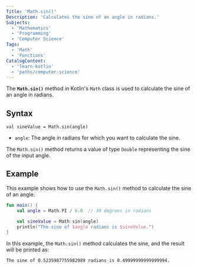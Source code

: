 ```yaml
---
Title: 'Math.sin()'
Description: 'Calculates the sine of an angle in radians.'
Subjects:
  - 'Mathematics'
  - 'Programming'
  - 'Computer Science'
Tags:
  - 'Math'
  - 'Functions'
CatalogContent:
  - 'learn-kotlin'
  - 'paths/computer-science'
---
```


The **`Math.sin()`** method in Kotlin's `Math` class is used to calculate the sine of an angle in radians.

## Syntax

```pseudo
val sineValue = Math.sin(angle)
```

- `angle`: The angle in radians for which you want to calculate the sine.

The `Math.sin()` method returns a value of type `Double` representing the sine of the input angle.

## Example

This example shows how to use the `Math.sin()` method to calculate the sine of an angle:

```kotlin
fun main() {
    val angle = Math.PI / 6.0  // 30 degrees in radians

    val sineValue = Math.sin(angle)
    println("The sine of $angle radians is $sineValue.")
}
```

In this example, the `Math.sin()` method calculates the sine, and the result will be printed as:

```shell
The sine of 0.5235987755982989 radians is 0.49999999999999994.
```
